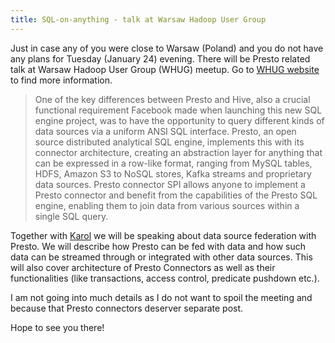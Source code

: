 ```yaml
---
title: SQL-on-anything - talk at Warsaw Hadoop User Group
---
```


Just in case any of you were close to Warsaw (Poland) and you do not have any
plans for Tuesday (January 24) evening. There will be Presto related talk at
Warsaw Hadoop User Group (WHUG) meetup. Go to [WHUG
website](https://www.meetup.com/warsaw-hug/events/236467094/) to find more
information.

> One of the key differences between Presto and Hive, also a crucial functional
> requirement Facebook made when launching this new SQL engine project, was to
> have the opportunity to query different kinds of data sources via a uniform
> ANSI SQL interface. Presto, an open source distributed analytical SQL engine,
> implements this with its connector architecture, creating an abstraction
> layer for anything that can be expressed in a row-like format, ranging
> from MySQL tables, HDFS, Amazon S3 to NoSQL stores, Kafka streams and
> proprietary data sources. Presto connector SPI allows anyone to implement a
> Presto connector and benefit from the capabilities of the Presto SQL
> engine, enabling them to join data from various sources within a single SQL
> query.

Together with [Karol](https://github.com/sopel39) we will be speaking about data
source federation with Presto. We will describe how Presto can be fed with
data and how such data can be streamed through or integrated with other data
sources. This will also cover architecture of Presto Connectors as well as
their functionalities (like transactions, access control, predicate pushdown
etc.).

I am not going into much details as I do not want to spoil the meeting and because
that Presto connectors deserver separate post.

Hope to see you there!

